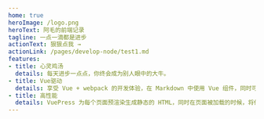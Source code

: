 ```yaml
---
home: true
heroImage: /logo.png
heroText: 阿毛的前端记录
tagline: 一点一滴都是进步
actionText: 狠狠点我 →
actionLink: /pages/develop-node/test1.md
features:
- title: 心灵鸡汤
  details: 每天进步一点点，你终会成为别人眼中的大牛。
- title: Vue驱动
  details: 享受 Vue + webpack 的开发体验，在 Markdown 中使用 Vue 组件，同时可以使用 Vue 来开发自定义主题。
- title: 高性能
  details: VuePress 为每个页面预渲染生成静态的 HTML，同时在页面被加载的时候，将作为 SPA 运行。
---
```



<!-- <ClientOnly>
  <BottomData/>
</ClientOnly> -->
